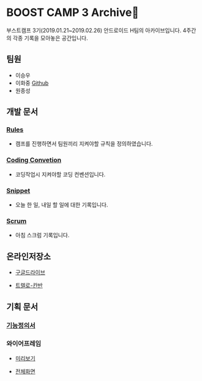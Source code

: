 
# BOOST CAMP 3 Archive:rocket:

부스트캠프 3기(2019.01.21~2019.02.26) 안드로이드 H팀의 아카이브입니다. 4주간의 각종 기록을 모아놓은 공간입니다.  





## 팀원

* 이승우
* 이화중 [Github](http://github.com/huhsay)
* 원종성  





## 개발 문서

###  [Rules](https://github.com/huhsay/boostcamp3_archive/blob/master/rules.md)

- 캠프를 진행하면서 팀원끼리 지켜야할 규칙을 정의하였습니다.

### [Coding Convetion](https://github.com/huhsay/boostcamp3_archive/blob/master/codingConvention.md)

- 코딩작업시 지켜야할 코딩 컨벤션입니다.

### [Snippet](https://github.com/huhsay/boostcamp3_archive/blob/master/Snippet.md)

- 오늘 한 일, 내일 할 일에 대한 기록입니다.

### [Scrum](https://github.com/huhsay/boostcamp3_archive/blob/master/scrum.md)

- 아침 스크럼 기록입니다.

  



## 온라인저장소

- [구글드라이브](https://drive.google.com/open?id=1JS9bZnT89KKW8Z1ORy2EOlQM2xTkZMT9)

- [트렐로-칸반](https://trello.com/boostcamp3)

  



## 기획 문서

### [기능정의서](https://github.com/huhsay/boostcamp3_archive/blob/master/%EA%B2%B0%EA%B3%BC%EB%AC%BC/%EA%B8%B0%EB%8A%A5%EC%A0%95%EC%9D%98.md)

### 와이어프레임

* [미리보기](https://xd.adobe.com/view/d7fae8a9-172e-452c-5092-d06b594e1a8d-a1cb/)

* [전체화면](https://xd.adobe.com/spec/d34729d2-7312-4655-7430-36fbde0bfdc4-a576/)